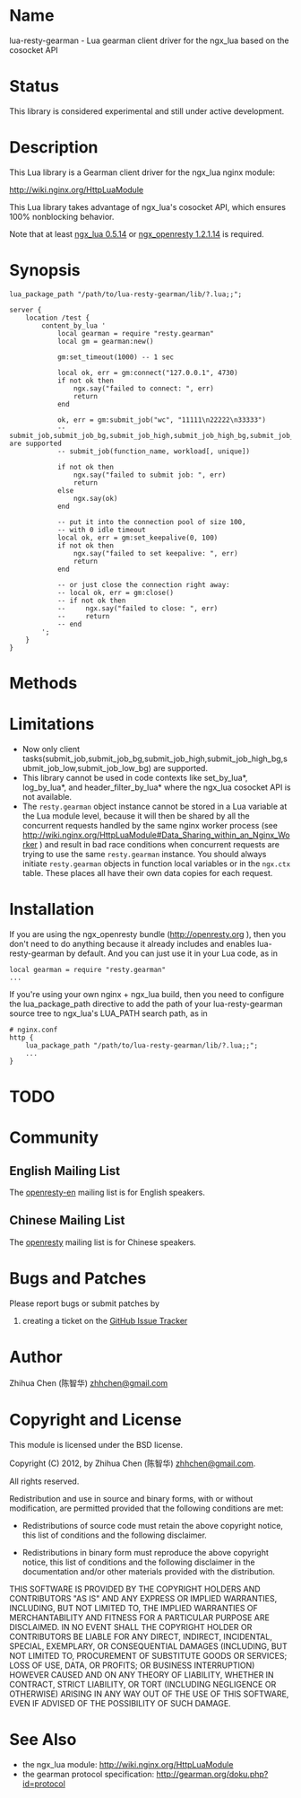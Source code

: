 Name
====

lua-resty-gearman - Lua gearman client driver for the ngx_lua based on the cosocket API 

Status
======

This library is considered experimental and still under active development.

Description
===========

This Lua library is a Gearman client driver for the ngx_lua nginx module:

http://wiki.nginx.org/HttpLuaModule

This Lua library takes advantage of ngx_lua's cosocket API, which ensures
100% nonblocking behavior.

Note that at least [ngx_lua 0.5.14](https://github.com/chaoslawful/lua-nginx-module/tags) or [ngx_openresty 1.2.1.14](http://openresty.org/#Download) is required.

Synopsis
========

    lua_package_path "/path/to/lua-resty-gearman/lib/?.lua;;";

    server {
        location /test {
            content_by_lua '
                local gearman = require "resty.gearman"
                local gm = gearman:new()

                gm:set_timeout(1000) -- 1 sec

                local ok, err = gm:connect("127.0.0.1", 4730)
                if not ok then
                    ngx.say("failed to connect: ", err)
                    return
                end

                ok, err = gm:submit_job("wc", "11111\n22222\n33333")  
                -- submit_job,submit_job_bg,submit_job_high,submit_job_high_bg,submit_job_low,submit_job_low_bg are supported
                -- submit_job(function_name, workload[, unique])
                
                if not ok then
                    ngx.say("failed to submit job: ", err)
                    return
                else
                    ngx.say(ok)                
                end

                -- put it into the connection pool of size 100,
                -- with 0 idle timeout
                local ok, err = gm:set_keepalive(0, 100)
                if not ok then
                    ngx.say("failed to set keepalive: ", err)
                    return
                end

                -- or just close the connection right away:
                -- local ok, err = gm:close()
                -- if not ok then
                --     ngx.say("failed to close: ", err)
                --     return
                -- end
            ';
        }
    }


Methods
===========


Limitations
===========

* Now only client tasks(submit_job,submit_job_bg,submit_job_high,submit_job_high_bg,submit_job_low,submit_job_low_bg)
are supported.
* This library cannot be used in code contexts like set_by_lua*, log_by_lua*, and
header_filter_by_lua* where the ngx_lua cosocket API is not available.
* The `resty.gearman` object instance cannot be stored in a Lua variable at the Lua module level,
because it will then be shared by all the concurrent requests handled by the same nginx
 worker process (see
http://wiki.nginx.org/HttpLuaModule#Data_Sharing_within_an_Nginx_Worker ) and
result in bad race conditions when concurrent requests are trying to use the same `resty.gearman` instance.
You should always initiate `resty.gearman` objects in function local
variables or in the `ngx.ctx` table. These places all have their own data copies for
each request.

Installation
============

If you are using the ngx_openresty bundle (http://openresty.org ), then
you don't need to do anything because it already includes and enables
lua-resty-gearman by default. And you can just use it in your Lua code,
as in

    local gearman = require "resty.gearman"
    ...

If you're using your own nginx + ngx_lua build, then you need to configure
the lua_package_path directive to add the path of your lua-resty-gearman source
tree to ngx_lua's LUA_PATH search path, as in

    # nginx.conf
    http {
        lua_package_path "/path/to/lua-resty-gearman/lib/?.lua;;";
        ...
    }

TODO
====

Community
=========

English Mailing List
--------------------

The [openresty-en](https://groups.google.com/group/openresty-en) mailing list is for English speakers.

Chinese Mailing List
--------------------

The [openresty](https://groups.google.com/group/openresty) mailing list is for Chinese speakers.

Bugs and Patches
================

Please report bugs or submit patches by

1. creating a ticket on the [GitHub Issue Tracker](http://github.com/zhhchen/lua-resty-gearman/issues)

Author
======

Zhihua Chen (陈智华) <zhhchen@gmail.com>

Copyright and License
=====================

This module is licensed under the BSD license.

Copyright (C) 2012, by Zhihua Chen (陈智华) <zhhchen@gmail.com>.

All rights reserved.

Redistribution and use in source and binary forms, with or without modification, are permitted provided that the following conditions are met:

* Redistributions of source code must retain the above copyright notice, this list of conditions and the following disclaimer.

* Redistributions in binary form must reproduce the above copyright notice, this list of conditions and the following disclaimer in the documentation and/or other materials provided with the distribution.

THIS SOFTWARE IS PROVIDED BY THE COPYRIGHT HOLDERS AND CONTRIBUTORS "AS IS" AND ANY EXPRESS OR IMPLIED WARRANTIES, INCLUDING, BUT NOT LIMITED TO, THE IMPLIED WARRANTIES OF MERCHANTABILITY AND FITNESS FOR A PARTICULAR PURPOSE ARE DISCLAIMED. IN NO EVENT SHALL THE COPYRIGHT HOLDER OR CONTRIBUTORS BE LIABLE FOR ANY DIRECT, INDIRECT, INCIDENTAL, SPECIAL, EXEMPLARY, OR CONSEQUENTIAL DAMAGES (INCLUDING, BUT NOT LIMITED TO, PROCUREMENT OF SUBSTITUTE GOODS OR SERVICES; LOSS OF USE, DATA, OR PROFITS; OR BUSINESS INTERRUPTION) HOWEVER CAUSED AND ON ANY THEORY OF LIABILITY, WHETHER IN CONTRACT, STRICT LIABILITY, OR TORT (INCLUDING NEGLIGENCE OR OTHERWISE) ARISING IN ANY WAY OUT OF THE USE OF THIS SOFTWARE, EVEN IF ADVISED OF THE POSSIBILITY OF SUCH DAMAGE.

See Also
========
* the ngx_lua module: http://wiki.nginx.org/HttpLuaModule
* the gearman protocol specification: http://gearman.org/doku.php?id=protocol

